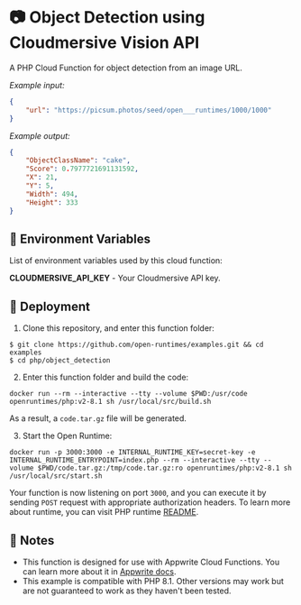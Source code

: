 # 📷 Object Detection using Cloudmersive Vision API

A PHP Cloud Function for object detection from an image URL.

_Example input:_

```json
{
    "url": "https://picsum.photos/seed/open___runtimes/1000/1000"
}
```

_Example output:_


```json
{
    "ObjectClassName": "cake",
    "Score": 0.7977721691131592,
    "X": 21,
    "Y": 5,
    "Width": 494,
    "Height": 333
}
```

## 📝 Environment Variables

List of environment variables used by this cloud function:

**CLOUDMERSIVE_API_KEY** - Your Cloudmersive API key.

## 🚀 Deployment

1. Clone this repository, and enter this function folder:

```
$ git clone https://github.com/open-runtimes/examples.git && cd examples
$ cd php/object_detection
```

2. Enter this function folder and build the code:

```
docker run --rm --interactive --tty --volume $PWD:/usr/code openruntimes/php:v2-8.1 sh /usr/local/src/build.sh
```
As a result, a `code.tar.gz` file will be generated.

3. Start the Open Runtime:

```
docker run -p 3000:3000 -e INTERNAL_RUNTIME_KEY=secret-key -e INTERNAL_RUNTIME_ENTRYPOINT=index.php --rm --interactive --tty --volume $PWD/code.tar.gz:/tmp/code.tar.gz:ro openruntimes/php:v2-8.1 sh /usr/local/src/start.sh
```

Your function is now listening on port `3000`, and you can execute it by sending `POST` request with appropriate authorization headers. To learn more about runtime, you can visit PHP runtime [README](https://github.com/open-runtimes/open-runtimes/tree/main/runtimes/php-8.1).

## 📝 Notes
 - This function is designed for use with Appwrite Cloud Functions. You can learn more about it in [Appwrite docs](https://appwrite.io/docs/functions).
 - This example is compatible with PHP 8.1. Other versions may work but are not guaranteed to work as they haven't been tested.
